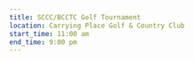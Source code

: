 ```yaml
---
title: SCCC/BCCTC Golf Tournament
location: Carrying Place Golf & Country Club
start_time: 11:00 am
end_time: 9:00 pm
---
```

